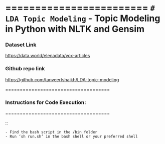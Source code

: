 ========================
``# LDA Topic Modeling`` - Topic Modeling in Python with NLTK and Gensim
========================

### Dataset Link
https://data.world/elenadata/vox-articles

### Github repo link
https://github.com/tanveertshaikh/LDA-topic-modeling

====================================
### Instructions for Code Execution:
====================================

::

	- Find the bash script in the /bin folder 
	- Run ‘sh run.sh’ in the bash shell or your preferred shell
